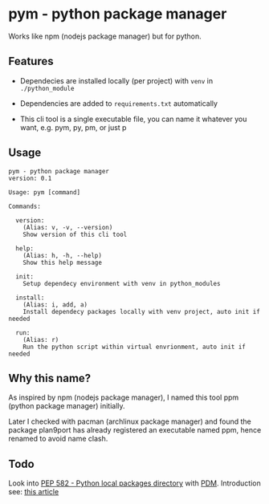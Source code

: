 # pym - python package manager

Works like npm (nodejs package manager) but for python.

## Features

- Dependecies are installed locally (per project) with `venv` in `./python_module`

- Dependencies are added to `requirements.txt` automatically

- This cli tool is a single executable file, you can name it whatever you want, e.g. pym, py, pm, or just p

## Usage

```
pym - python package manager
version: 0.1

Usage: pym [command]

Commands:

  version:
    (Alias: v, -v, --version)
    Show version of this cli tool

  help:
    (Alias: h, -h, --help)
    Show this help message

  init:
    Setup dependecy environment with venv in python_modules

  install:
    (Alias: i, add, a)
    Install dependecy packages locally with venv project, auto init if needed

  run:
    (Alias: r)
    Run the python script within virtual envrionment, auto init if needed
```

## Why this name?

As inspired by npm (nodejs package manager), I named this tool ppm (python package manager) initially.

Later I checked with pacman (archlinux package manager) and found the package plan9port has already registered an executable named ppm, hence renamed to avoid name clash.

## Todo

Look into [PEP 582 - Python local packages directory](https://www.python.org/dev/peps/pep-0582) with [PDM](https://github.com/pdm-project/pdm).
Introduction see: [this article](https://www.infoworld.com/article/3654196/pdm-a-smarter-way-to-manage-python-packages.html)
